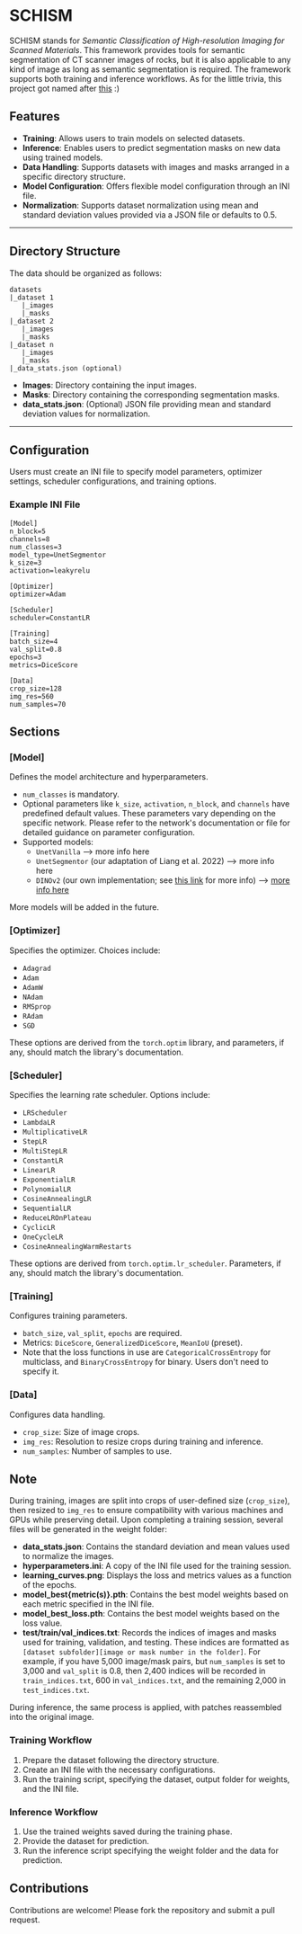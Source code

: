 # SCHISM 

SCHISM stands for _Semantic Classification of High-resolution Imaging for Scanned Materials_. This framework provides tools for semantic segmentation of CT scanner images of rocks, but it is also applicable to any kind of image as long as semantic segmentation is required. The framework supports both training and inference workflows. As for the little trivia, this project got named after [this](https://www.youtube.com/watch?v=MM62wjLrgmA&ab_channel=TOOLVEVO) :) 

 
## Features
 
- **Training**: Allows users to train models on selected datasets.
- **Inference**: Enables users to predict segmentation masks on new data using trained models.
- **Data Handling**: Supports datasets with images and masks arranged in a specific directory structure.
- **Model Configuration**: Offers flexible model configuration through an INI file.
- **Normalization**: Supports dataset normalization using mean and standard deviation values provided via a JSON file or defaults to 0.5.
 
---
 
## Directory Structure
 
The data should be organized as follows:
```
datasets
|_dataset 1
   |_images
   |_masks
|_dataset 2
   |_images
   |_masks
|_dataset n
   |_images
   |_masks
|_data_stats.json (optional)
```

- **Images**: Directory containing the input images.
- **Masks**: Directory containing the corresponding segmentation masks.
- **data_stats.json**: (Optional) JSON file providing mean and standard deviation values for normalization.
 
---
 
## Configuration
 
Users must create an INI file to specify model parameters, optimizer settings, scheduler configurations, and training options.
 
### Example INI File
 
```
[Model]
n_block=5
channels=8
num_classes=3
model_type=UnetSegmentor
k_size=3
activation=leakyrelu
 
[Optimizer]
optimizer=Adam
 
[Scheduler]
scheduler=ConstantLR
 
[Training]
batch_size=4
val_split=0.8
epochs=3
metrics=DiceScore
 
[Data]
crop_size=128
img_res=560
num_samples=70
```

## Sections

### [Model]
Defines the model architecture and hyperparameters.

- `num_classes` is mandatory.
- Optional parameters like `k_size`, `activation`, `n_block`, and `channels` have predefined default values. These parameters vary depending on the specific network. Please refer to the network's documentation or file for detailed guidance on parameter configuration.
- Supported models:
  - `UnetVanilla` --> more info here
  - `UnetSegmentor` (our adaptation of Liang et al. 2022) --> more info here
  - `DINOv2` (our own implementation; see [this link](https://github.com/FloFive) for more info) --> [more info here](https://github.com/FloFive/SCHISM/blob/main/classes/DINOv2.md)
  
More models will be added in the future.

### [Optimizer]
Specifies the optimizer. Choices include:

- `Adagrad`
- `Adam`
- `AdamW`
- `NAdam`
- `RMSprop`
- `RAdam`
- `SGD`

These options are derived from the `torch.optim` library, and parameters, if any, should match the library's documentation.

### [Scheduler]
Specifies the learning rate scheduler. Options include:

- `LRScheduler`
- `LambdaLR`
- `MultiplicativeLR`
- `StepLR`
- `MultiStepLR`
- `ConstantLR`
- `LinearLR`
- `ExponentialLR`
- `PolynomialLR`
- `CosineAnnealingLR`
- `SequentialLR`
- `ReduceLROnPlateau`
- `CyclicLR`
- `OneCycleLR`
- `CosineAnnealingWarmRestarts`

These options are derived from `torch.optim.lr_scheduler`. Parameters, if any, should match the library's documentation.

### [Training]
Configures training parameters.

- `batch_size`, `val_split`, `epochs` are required.
- Metrics: `DiceScore`, `GeneralizedDiceScore`, `MeanIoU` (preset).
- Note that the loss functions in use are `CategoricalCrossEntropy` for multiclass, and `BinaryCrossEntropy` for binary. Users don't need to specify it.


### [Data]
Configures data handling.

- `crop_size`: Size of image crops.
- `img_res`: Resolution to resize crops during training and inference.
- `num_samples`: Number of samples to use.

## Note
During training, images are split into crops of user-defined size (`crop_size`), then resized to `img_res` to ensure compatibility with various machines and GPUs while preserving detail. Upon completing a training session, several files will be generated in the weight folder:

- **data_stats.json**: Contains the standard deviation and mean values used to normalize the images.
- **hyperparameters.ini**: A copy of the INI file used for the training session.
- **learning_curves.png**: Displays the loss and metrics values as a function of the epochs.
- **model_best{metric(s)}.pth**: Contains the best model weights based on each metric specified in the INI file.
- **model_best_loss.pth**: Contains the best model weights based on the loss value.
- **test/train/val_indices.txt**: Records the indices of images and masks used for training, validation, and testing. These indices are formatted as `[dataset subfolder][image or mask number in the folder]`. For example, if you have 5,000 image/mask pairs, but `num_samples` is set to 3,000 and `val_split` is 0.8, then 2,400 indices will be recorded in `train_indices.txt`, 600 in `val_indices.txt`, and the remaining 2,000 in `test_indices.txt`.

During inference, the same process is applied, with patches reassembled into the original image.

### Training Workflow
1. Prepare the dataset following the directory structure.
2. Create an INI file with the necessary configurations.
3. Run the training script, specifying the dataset, output folder for weights, and the INI file.

### Inference Workflow
1. Use the trained weights saved during the training phase.
2. Provide the dataset for prediction.
3. Run the inference script specifying the weight folder and the data for prediction.

## Contributions
Contributions are welcome! Please fork the repository and submit a pull request.

